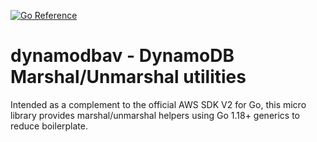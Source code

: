 [![Go Reference](https://pkg.go.dev/badge/github.com/ryanc414/dynamodbav.svg)](https://pkg.go.dev/github.com/ryanc414/dynamodbav)

dynamodbav - DynamoDB Marshal/Unmarshal utilities
=================================================

Intended as a complement to the official AWS SDK V2 for Go, this micro library
provides marshal/unmarshal helpers using Go 1.18+ generics to reduce boilerplate.

